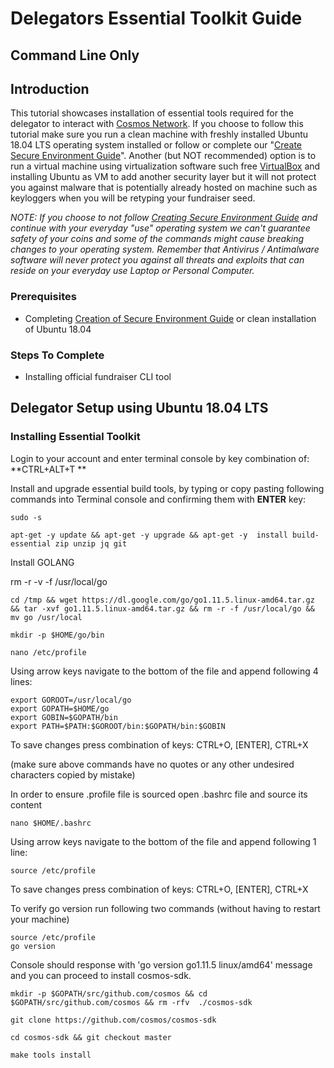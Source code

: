 
# Delegators Essential Toolkit Guide


## Command Line Only


## Introduction

This tutorial showcases installation of essential tools required for the delegator to interact with [Cosmos Network](https://cosmos.network/intro). If you choose to follow this tutorial make sure you run a clean machine with freshly installed Ubuntu 18.04 LTS operating system installed or follow or complete our "[Create Secure Environment Guide](https://github.com/cosmos-validators/Tutorials/blob/master/Secure-Environment.md#creating-secure-environment)". Another (but NOT recommended) option is to run a virtual machine using virtualization software such free [VirtualBox](https://www.virtualbox.org/) and installing Ubuntu as VM to add another security layer but it will not protect you against malware that is potentially already hosted on machine such as keyloggers when you will be retyping your fundraiser seed.

_NOTE: If you choose to not follow [Creating Secure Environment Guide](https://github.com/cosmos-validators/Tutorials/blob/master/Secure-Environment.md#creating-secure-environment) and continue with your everyday "use" operating system we can't guarantee safety of your coins and some of the commands might cause breaking changes to your operating system. Remember that Antivirus / Antimalware software will never protect you against all threats and exploits that can reside on your everyday use Laptop or Personal Computer._


### Prerequisites



*   Completing [Creation of Secure Environment Guide](https://github.com/cosmos-validators/Tutorials/blob/master/Secure-Environment.md#creating-secure-environment) or clean installation of Ubuntu 18.04


### Steps To Complete



*   Installing official fundraiser CLI tool




## Delegator Setup using Ubuntu 18.04 LTS


### Installing Essential Toolkit

Login to your account and enter terminal console by key combination of: **CTRL+ALT+T **

Install and upgrade essential build tools, by typing or copy pasting following commands into Terminal console and confirming them with **ENTER** key:


```
sudo -s

apt-get -y update && apt-get -y upgrade && apt-get -y  install build-essential zip unzip jq git
```


Install GOLANG

rm -r -v -f /usr/local/go


```
cd /tmp && wget https://dl.google.com/go/go1.11.5.linux-amd64.tar.gz && tar -xvf go1.11.5.linux-amd64.tar.gz && rm -r -f /usr/local/go && mv go /usr/local

mkdir -p $HOME/go/bin

nano /etc/profile
```


Using arrow keys navigate to the bottom of the file and append following 4 lines:


```
export GOROOT=/usr/local/go
export GOPATH=$HOME/go
export GOBIN=$GOPATH/bin
export PATH=$PATH:$GOROOT/bin:$GOPATH/bin:$GOBIN
```


To save changes press combination of keys: CTRL+O, [ENTER], CTRL+X

(make sure above commands have no quotes or any other undesired characters copied by mistake)

In order to ensure .profile file is sourced open .bashrc file and source its content


```
nano $HOME/.bashrc
```


Using arrow keys navigate to the bottom of the file and append following 1 line:


```
source /etc/profile
```


To save changes press combination of keys: CTRL+O, [ENTER], CTRL+X

To verify go version run following two commands (without having to restart your machine)


```
source /etc/profile
go version
```


Console should response with 'go version go1.11.5 linux/amd64' message and you can proceed to install cosmos-sdk.


```
mkdir -p $GOPATH/src/github.com/cosmos && cd $GOPATH/src/github.com/cosmos && rm -rfv  ./cosmos-sdk

git clone https://github.com/cosmos/cosmos-sdk

cd cosmos-sdk && git checkout master

make tools install
```



### 

